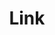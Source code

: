 ---
layout: pattern.njk
tags: 
    - legacy_components_de
key: link-legacy_de
title: Link
parent: legacy_components_de
image: legacy/overview/link.webp
keywords: 
order: 120
---